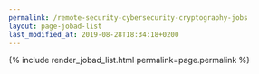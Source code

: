 ```yaml
---
permalink: /remote-security-cybersecurity-cryptography-jobs
layout: page-jobad-list
last_modified_at: 2019-08-28T18:34:18+0200
---
```

{% include render_jobad_list.html permalink=page.permalink %}
